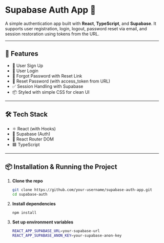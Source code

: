 # Supabase Auth App 🔐

A simple authentication app built with **React**, **TypeScript**, and **Supabase**. It supports user registration, login, logout, password reset via email, and session restoration using tokens from the URL.

---

## 🚀 Features

- 🔐 User Sign Up  
- 🔑 User Login  
- 🔁 Forgot Password with Reset Link  
- 🔄 Reset Password (with access_token from URL)  
- ✅ Session Handling with Supabase  
- 📦 Styled with simple CSS for clean UI  

---

## 🛠️ Tech Stack

- ⚛️ React (with Hooks)  
- 🧬 Supabase (Auth)  
- 🔀 React Router DOM  
- 🟦 TypeScript  

---

## 📦 Installation & Running the Project

1. **Clone the repo**  
   ```bash
   git clone https://github.com/your-username/supabase-auth-app.git
   cd supabase-auth

2. **Install dependencies**  
   ```bash
   npm install

2. **Set up environment variables**  
   ```bash
   REACT_APP_SUPABASE_URL=your-supabase-url
   REACT_APP_SUPABASE_ANON_KEY=your-supabase-anon-key
   
   